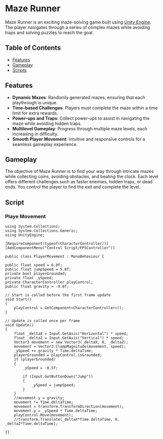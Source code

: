 # Maze Runner

Maze Runner is an exciting maze-solving game built using [Unity Engine](https://unity.com/). The player navigates through a series of complex mazes while avoiding traps and solving puzzles to reach the goal.

## Table of Contents
- [Features](#features)
- [Gameplay](#gameplay)
- [Scripts](#scripts)

## Features
- **Dynamic Mazes**: Randomly generated mazes, ensuring that each playthrough is unique.
- **Time-based Challenges**: Players must complete the maze within a time limit for extra rewards.
- **Power-ups and Traps**: Collect power-ups to assist in navigating the maze while avoiding hidden traps.
- **Multilevel Gameplay**: Progress through multiple maze levels, each increasing in difficulty.
- **Smooth Player Movement**: Intuitive and responsive controls for a seamless gameplay experience.

## Gameplay
The objective of Maze Runner is to find your way through intricate mazes while collecting coins, avoiding obstacles, and beating the clock. Each level offers different challenges such as faster enemies, hidden traps, or dead ends. You control the player to find the exit and complete the level.

## Script

### Playe Movement

    using System.Collections;
    using System.Collections.Generic;
    using UnityEngine;

    [RequireComponent(typeof(CharacterController))]
    [AddComponentMenu("Control Script/FPSController")]

    public class PlayerMovement : MonoBehaviour {

    public float speed = 6.0f;
    public float jumpSpeed = 5.0f;
    private bool playerGrounded;
    private float _ySpeed;
    private CharacterController playControl;
    public float gravity = -9.8f;

    // Start is called before the first frame update
    void Start()
    {
        playControl = GetComponent<CharacterController>();
    }

    // Update is called once per frame
    void Update()
    {
        float _deltaX = Input.GetAxis("Horizontal") * speed;
        float _deltaZ = Input.GetAxis("Vertical") * speed;
        Vector3 movement = new Vector3(_deltaX, 0, _deltaZ);
        movement = Vector3.ClampMagnitude(movement, speed);
        _ySpeed += gravity * Time.deltaTime;
        playerGrounded = playControl.isGrounded;
        if (playerGrounded)
        {
            _ySpeed = -0.5f;

            if (Input.GetButtonDown("Jump"))
            {
                _ySpeed = jumpSpeed;
            }
        }
        //movement.y = gravity;
        movement *= Time.deltaTime;
        movement = transform.TransformDirection(movement);
        movement.y = _ySpeed * Time.deltaTime;
        playControl.Move(movement);
        //transform.Translate(_deltaX*Time.deltaTime, 0, _deltaZ*Time.deltaTime);

    }}
